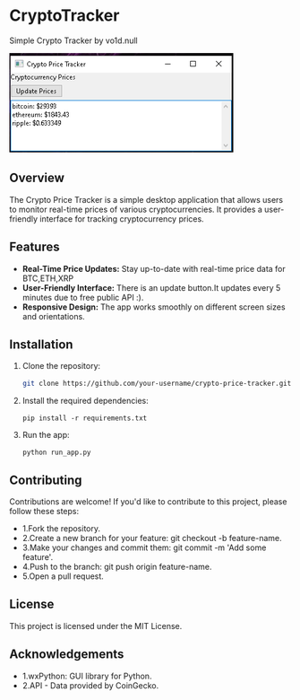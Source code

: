 # CryptoTracker
Simple Crypto Tracker by vo1d.null

![App Screenshot](screenshots/app_screenshot.png)

## Overview

The Crypto Price Tracker is a simple desktop application that allows users to monitor real-time prices of various cryptocurrencies. 
It provides a user-friendly interface for tracking cryptocurrency prices.
## Features

- **Real-Time Price Updates:** Stay up-to-date with real-time price data for BTC,ETH,XRP
- **User-Friendly Interface:** There is an update button.It updates every 5 minutes due to free public API :).
- **Responsive Design:** The app works smoothly on different screen sizes and orientations.

## Installation

1. Clone the repository:
   ```sh
   git clone https://github.com/your-username/crypto-price-tracker.git
2. Install the required dependencies:
   ```ah
   pip install -r requirements.txt
3. Run the app:
   ```ah
   python run_app.py
   
## Contributing

Contributions are welcome! If you'd like to contribute to this project, please follow these steps:

- 1.Fork the repository.
- 2.Create a new branch for your feature: git checkout -b feature-name.
- 3.Make your changes and commit them: git commit -m 'Add some feature'.
- 4.Push to the branch: git push origin feature-name.
- 5.Open a pull request.


## License
This project is licensed under the MIT License.

## Acknowledgements
- 1.wxPython: GUI library for Python.
- 2.API - Data provided by CoinGecko.
